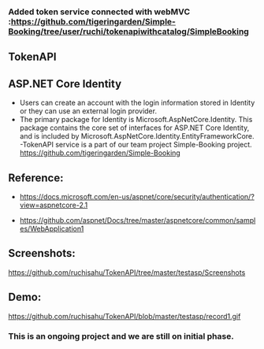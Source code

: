 ### Added token service connected with webMVC  :https://github.com/tigeringarden/Simple-Booking/tree/user/ruchi/tokenapiwithcatalog/SimpleBooking
## TokenAPI
## ASP.NET Core Identity
- Users can create an account with the login information stored in Identity or they can use an external login provider. 
- The primary package for Identity is Microsoft.AspNetCore.Identity. This package contains the core set of interfaces for ASP.NET Core Identity, and is included by Microsoft.AspNetCore.Identity.EntityFrameworkCore.
-TokenAPI service is a part of our team project Simple-Booking project. https://github.com/tigeringarden/Simple-Booking

## Reference:
- https://docs.microsoft.com/en-us/aspnet/core/security/authentication/?view=aspnetcore-2.1 

- https://github.com/aspnet/Docs/tree/master/aspnetcore/common/samples/WebApplication1

## Screenshots:
https://github.com/ruchisahu/TokenAPI/tree/master/testasp/Screenshots

## Demo:
https://github.com/ruchisahu/TokenAPI/blob/master/testasp/record1.gif

### This is an ongoing project and we are still on initial phase.
